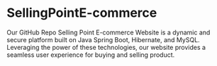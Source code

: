 # SellingPointE-commerce
Our GitHub Repo Selling Point E-commerce Website is a dynamic and secure platform built on Java Spring Boot, Hibernate, and MySQL. Leveraging the power of these technologies, our website provides a seamless user experience for buying and selling product.
